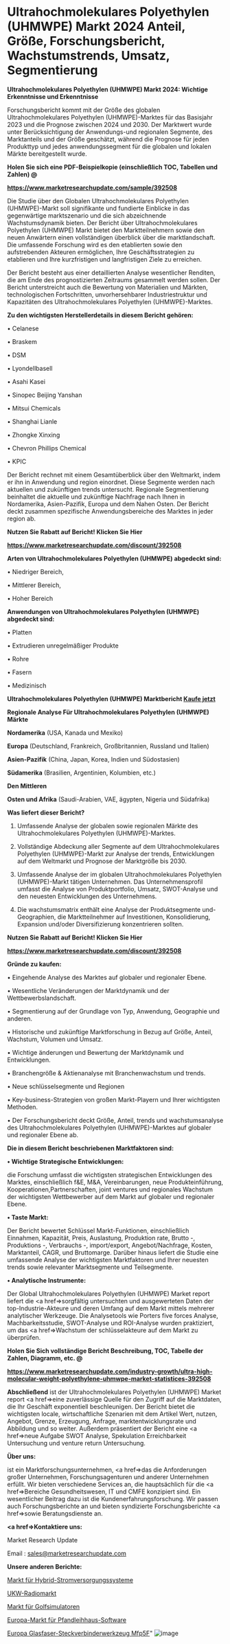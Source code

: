 # Ultrahochmolekulares Polyethylen (UHMWPE) Markt 2024 Anteil, Größe, Forschungsbericht, Wachstumstrends, Umsatz, Segmentierung

<strong>Ultrahochmolekulares Polyethylen (UHMWPE) Markt 2024: Wichtige Erkenntnisse und Erkenntnisse</strong>

Forschungsbericht kommt mit der Größe des globalen Ultrahochmolekulares Polyethylen (UHMWPE)-Marktes für das Basisjahr 2023 und die Prognose zwischen 2024 und 2030. Der Marktwert wurde unter Berücksichtigung der Anwendungs-und regionalen Segmente, des Marktanteils und der Größe geschätzt, während die Prognose für jeden Produkttyp und jedes anwendungssegment für die globalen und lokalen Märkte bereitgestellt wurde.



<strong>Holen Sie sich eine PDF-Beispielkopie (einschließlich TOC, Tabellen und Zahlen) @
</strong>

<strong><a href=https://www.marketresearchupdate.com/sample/392508>

<strong>https://www.marketresearchupdate.com/sample/392508</u></font></a></strong></strong>

Die Studie über den Globalen Ultrahochmolekulares Polyethylen (UHMWPE)-Markt soll signifikante und fundierte Einblicke in das gegenwärtige marktszenario und die sich abzeichnende Wachstumsdynamik bieten. Der Bericht über Ultrahochmolekulares Polyethylen (UHMWPE) Markt bietet den Marktteilnehmern sowie den neuen Anwärtern einen vollständigen überblick über die marktlandschaft. Die umfassende Forschung wird es den etablierten sowie den aufstrebenden Akteuren ermöglichen, Ihre Geschäftsstrategien zu etablieren und Ihre kurzfristigen und langfristigen Ziele zu erreichen.

Der Bericht besteht aus einer detaillierten Analyse wesentlicher Renditen, die am Ende des prognostizierten Zeitraums gesammelt werden sollen. Der Bericht unterstreicht auch die Bewertung von Materialien und Märkten, technologischen Fortschritten, unvorhersehbarer Industriestruktur und Kapazitäten des Ultrahochmolekulares Polyethylen (UHMWPE)-Marktes.



<strong>Zu den wichtigsten Herstellerdetails in diesem Bericht gehören:</strong>

• Celanese

• Braskem

• DSM

• Lyondellbasell

• Asahi Kasei

• Sinopec Beijing Yanshan

• Mitsui Chemicals

• Shanghai Lianle

• Zhongke Xinxing

• Chevron Phillips Chemical

• KPIC

Der Bericht rechnet mit einem Gesamtüberblick über den Weltmarkt, indem er ihn in Anwendung und region einordnet. Diese Segmente werden nach aktuellen und zukünftigen trends untersucht. Regionale Segmentierung beinhaltet die aktuelle und zukünftige Nachfrage nach Ihnen in Nordamerika, Asien-Pazifik, Europa und dem Nahen Osten. Der Bericht deckt zusammen spezifische Anwendungsbereiche des Marktes in jeder region ab.



<strong>Nutzen Sie Rabatt auf Bericht! Klicken Sie Hier
</strong>

<strong><a href=https://www.marketresearchupdate.com/discount/392508>https://www.marketresearchupdate.com/discount/392508</b></u></font></strong></a>



<strong>Arten von Ultrahochmolekulares Polyethylen (UHMWPE) abgedeckt sind:</strong>

• Niedriger Bereich,

• Mittlerer Bereich,

• Hoher Bereich



<strong>Anwendungen von Ultrahochmolekulares Polyethylen (UHMWPE) abgedeckt sind:</strong>

• Platten

• Extrudieren unregelmäßiger Produkte

• Rohre

• Fasern

• Medizinisch



<strong>Ultrahochmolekulares Polyethylen (UHMWPE) Marktbericht <a href=https://www.marketresearchupdate.com/buynow/392508>Kaufe jetzt</a></strong>



<strong>Regionale Analyse Für Ultrahochmolekulares Polyethylen (UHMWPE) Märkte</strong>



<strong>Nordamerika</strong> (USA, Kanada und Mexiko)



<strong>Europa</strong> (Deutschland, Frankreich, Großbritannien, Russland und Italien)



<strong>Asien-Pazifik</strong> (China, Japan, Korea, Indien und Südostasien)



<strong>Südamerika</strong> (Brasilien, Argentinien, Kolumbien, etc.)



<strong>Den Mittleren</strong> 

<strong>Osten und Afrika</strong> (Saudi-Arabien, VAE, ägypten, Nigeria und Südafrika)



<strong>Was liefert dieser Bericht?</strong>

1. Umfassende Analyse der globalen sowie regionalen Märkte des Ultrahochmolekulares Polyethylen (UHMWPE)-Marktes.

2. Vollständige Abdeckung aller Segmente auf dem Ultrahochmolekulares Polyethylen (UHMWPE)-Markt zur Analyse der trends, Entwicklungen auf dem Weltmarkt und Prognose der Marktgröße bis 2030.

3. Umfassende Analyse der im globalen Ultrahochmolekulares Polyethylen (UHMWPE)-Markt tätigen Unternehmen. Das Unternehmensprofil umfasst die Analyse von Produktportfolio, Umsatz, SWOT-Analyse und den neuesten Entwicklungen des Unternehmens.

4. Die wachstumsmatrix enthält eine Analyse der Produktsegmente und-Geographien, die Marktteilnehmer auf Investitionen, Konsolidierung, Expansion und/oder Diversifizierung konzentrieren sollten.



<strong>Nutzen Sie Rabatt auf Bericht! Klicken Sie Hier
</strong>

<strong><a href=https://www.marketresearchupdate.com/discount/392508>https://www.marketresearchupdate.com/discount/392508</b></u></font></strong></a>



<strong>Gründe zu kaufen:</strong>

• Eingehende Analyse des Marktes auf globaler und regionaler Ebene.

• Wesentliche Veränderungen der Marktdynamik und der Wettbewerbslandschaft.

• Segmentierung auf der Grundlage von Typ, Anwendung, Geographie und anderen.

• Historische und zukünftige Marktforschung in Bezug auf Größe, Anteil, Wachstum, Volumen und Umsatz.

• Wichtige änderungen und Bewertung der Marktdynamik und Entwicklungen.

• Branchengröße &amp; Aktienanalyse mit Branchenwachstum und trends.

• Neue schlüsselsegmente und Regionen

• Key-business-Strategien von großen Markt-Playern und Ihrer wichtigsten Methoden.

• Der Forschungsbericht deckt Größe, Anteil, trends und wachstumsanalyse des Ultrahochmolekulares Polyethylen (UHMWPE)-Marktes auf globaler und regionaler Ebene ab.



<strong>Die in diesem Bericht beschriebenen Marktfaktoren sind:</strong>



<strong>• Wichtige Strategische Entwicklungen:</strong>

die Forschung umfasst die wichtigsten strategischen Entwicklungen des Marktes, einschließlich f&amp;E, M&amp;A, Vereinbarungen, neue Produkteinführung, Kooperationen,Partnerschaften, joint ventures und regionales Wachstum der wichtigsten Wettbewerber auf dem Markt auf globaler und regionaler Ebene.



<strong>• Taste Markt:</strong>

Der Bericht bewertet Schlüssel Markt-Funktionen, einschließlich Einnahmen, Kapazität, Preis, Auslastung, Produktion rate, Brutto -, Produktions -, Verbrauchs -, import/export, Angebot/Nachfrage, Kosten, Marktanteil, CAGR, und Bruttomarge. Darüber hinaus liefert die Studie eine umfassende Analyse der wichtigsten Marktfaktoren und Ihrer neuesten trends sowie relevanter Marktsegmente und Teilsegmente.



<strong>• Analytische Instrumente:</strong>

Der Global Ultrahochmolekulares Polyethylen (UHMWPE) Market report liefert die <a href=>sorgf</a>ältig untersuchten und ausgewerteten Daten der top-Industrie-Akteure und deren Umfang auf dem Markt mittels mehrerer analytischer Werkzeuge. Die Analysetools wie Porters five forces Analyse, Machbarkeitsstudie, SWOT-Analyse und ROI-Analyse wurden praktiziert, um das <a href=>Wachstum</a> der schlüsselakteure auf dem Markt zu überprüfen.



<strong>Holen Sie Sich vollständige Bericht Beschreibung, TOC, Tabelle der Zahlen, Diagramm, etc. @ </strong>

<strong><a href=https://www.marketresearchupdate.com/industry-growth/ultra-high-molecular-weight-polyethylene-uhmwpe-market-statistices-392508>https://www.marketresearchupdate.com/industry-growth/ultra-high-molecular-weight-polyethylene-uhmwpe-market-statistices-392508</a></font></strong>



<strong>Abschließend</strong> ist der Ultrahochmolekulares Polyethylen (UHMWPE) Market report <a href=>eine</a> zuverlässige Quelle für den Zugriff auf die Marktdaten, die Ihr Geschäft exponentiell beschleunigen. Der Bericht bietet die wichtigsten locale, wirtschaftliche Szenarien mit dem Artikel Wert, nutzen, Angebot, Grenze, Erzeugung, Anfrage, marktentwicklungsrate und Abbildung und so weiter. Außerdem präsentiert der Bericht eine <a href=>neue</a> Aufgabe SWOT Analyse, Spekulation Erreichbarkeit Untersuchung und venture return Untersuchung.



<strong>Über uns:</strong>

 ist ein Marktforschungsunternehmen, <a href=>das</a> die Anforderungen großer Unternehmen, Forschungsagenturen und anderer Unternehmen erfüllt. Wir bieten verschiedene Services an, die hauptsächlich für die <a href=>Bereiche</a> Gesundheitswesen, IT und CMFE konzipiert sind. Ein wesentlicher Beitrag dazu ist die Kundenerfahrungsforschung. Wir passen auch Forschungsberichte an und bieten syndizierte Forschungsberichte <a href=>sowie</a> Beratungsdienste an.



<strong><a href=>Kontaktiere uns:</a></strong>

Market Research Update

Email : sales@marketresearchupdate.com



<strong>Unsere anderen Berichte:</strong>

<a href=https://www.linkedin.com/pulse/hybrid-power-systems-market-size-set>Markt für Hybrid-Stromversorgungssysteme</a>

<a href=https://www.linkedin.com/pulse/fm-radio-market-2023-analysis-growth>UKW-Radiomarkt</a>

<a href=https://www.linkedin.com/pulse/golf-simulators-market-size-share-outlook-growth-prospects>Markt für Golfsimulatoren</a>

<a href=https://www.linkedin.com/pulse/europe-pawn-shop-software-market-size2023-2030>Europa-Markt für Pfandleihhaus-Software</a>

<a href=https://www.linkedin.com/pulse/europe-fiber-optic-connector-tooling-mfp5f/>Europa Glasfaser-Steckverbinderwerkzeug Mfp5F</a>"
![image](https://github.com/Gayatrikarjule/Market-Analysis-361/assets/97346546/1c4eab5b-d172-48de-bc88-dcb4b4f28085)
